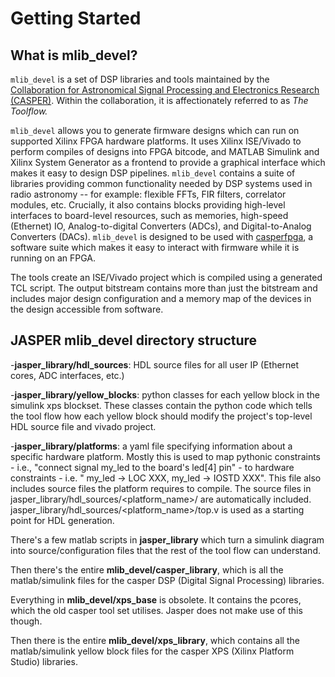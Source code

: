 # Getting Started
## What is mlib_devel?

`mlib_devel` is a set of DSP libraries and tools maintained by the [Collaboration for Astronomical Signal Processing and Electronics Research (CASPER)](https://casper.berkeley.edu). Within the collaboration, it is affectionately referred to as _The Toolflow._

`mlib_devel` allows you to generate firmware designs which can run on supported Xilinx FPGA hardware platforms. It uses Xilinx ISE/Vivado to perform compiles of designs into FPGA bitcode, and MATLAB Simulink and Xilinx System Generator as a frontend to provide a graphical interface which makes it easy to design DSP pipelines. `mlib_devel` contains a suite of libraries providing common functionality needed by DSP systems used in radio astronomy -- for example: flexible FFTs, FIR filters, correlator modules, etc. Crucially, it also contains blocks providing high-level interfaces to board-level resources, such as memories, high-speed (Ethernet) IO, Analog-to-digital Converters (ADCs), and Digital-to-Analog Converters (DACs). `mlib_devel` is designed to be used with [casperfpga](https://github.com/casper-astro/casperfpga), a software suite which makes it easy to interact with firmware while it is running on an FPGA.


The tools create an ISE/Vivado project which is compiled using a generated TCL script. The output bitstream contains more than just the bitstream and includes major design configuration and a memory map of the devices in the design accessible from software. 

## JASPER mlib_devel directory structure

-**jasper_library/hdl_sources**: HDL source files for all user IP (Ethernet cores, ADC interfaces, etc.)

-**jasper_library/yellow_blocks**: python classes for each yellow block in the simulink xps blockset. These classes contain the python code which tells the tool flow how each yellow block should modify the project's top-level HDL source file and vivado project.

-**jasper_library/platforms**: a yaml file specifying information about a specific hardware platform. Mostly this is used to  map pythonic constraints - i.e., "connect signal my_led to the board's led[4] pin" - to hardware  constraints - i.e. " my_led -> LOC XXX, my_led -> IOSTD XXX". This file also includes source files the platform requires to compile. The source files in jasper_library/hdl_sources/<platform_name>/ are automatically included. jasper_library/hdl_sources/<platform_name>/top.v is used as a starting point for HDL generation.

There's a few matlab scripts in **jasper_library** which turn a simulink diagram into source/configuration files that the rest of the tool flow can understand.

Then there's the entire **mlib_devel/casper_library**, which is all the matlab/simulink files for the casper DSP (Digital Signal Processing) libraries.

Everything in **mlib_devel/xps_base** is obsolete. It contains the pcores, which the old casper tool set utilises. Jasper does not make use of this though.

Then there is the entire **mlib_devel/xps_library**, which contains all the matlab/simulink yellow block files for the casper XPS (Xilinx Platform Studio) libraries.